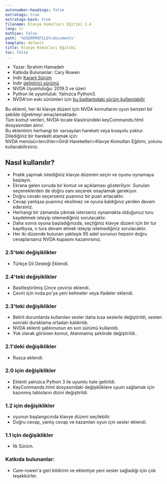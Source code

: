 ```yaml
---
autonumber-headings: false
extratags: true
extratags-back: true
filename: Klavye Komutları Eğitimi 2.4
lang: tr
mathjax: false
path: '%USERPROFILE%\documents'
template: default
title: Klavye Komutları Eğitimi
toc: false
...
```


*	Yazar: İbrahim Hamadeh  
*	Katkıda Bulunanlar: Cary Rowen  
*	İndir [Kararlı Sürüm][1]  
*	İndir [geliştirici sürümü][2]  
*	NVDA Uyumluluğu: 2019.3 ve üzeri  
*	Python ile uyumluluk: Yalnızca Python3.  
*	NVDA'nın eski sürümleri için [bu bağlantıdaki sürüm kullanılabilir ][3]  

Bu eklenti, her iki klavye düzeni  için NVDA komutlarını oyun benzeri bir şekilde öğretmeyi amaçlamaktadır.  
Tüm komut verileri, NVDA locale klasöründeki keyCommands.html dosyasından alınır.  
Bu eklentinin herhangi bir varsayılan hareketi veya kısayolu yoktur.  
Dilediğiniz bir hareketi atamak için:  
NVDA menüsü>tercihler>Girdi Hareketleri>Klavye Komutları Eğitimi, yolunu kullanabilirsiniz.

## Nasıl kullanılır? ##

*	Pratik yapmak istediğiniz klavye düzenini seçin ve oyunu oynamaya başlayın.  
*	Ekrana gelen soruda bir komut ve açıklaması gösteriliyor. Sunulan seçeneklerden de doğru oanı seçerek onaylamak gerekiyor.  
*	Doğru cevabı seçerseniz puanınız bir puan artacaktır.  
*	Cevap yanlışsa puanınız eksilmez ve oyuna kaldığınız yerden devam edersiniz.  
*	Herhangi bir zamanda çıkmak isterseniz oynamakta olduğunuz turu kaydetmek isteyip istemediğiniz sorulacaktır.  
*	Daha sonra oyuna başladığınızda, seçtiğiniz klavye düzeni için bir tur kayıtlıysa, o tura devam etmek isteyip istemediğiniz sorulacaktır.  
*	Her iki düzende bulunan yaklaşık 95 adet sorunun hepsini doğru   cevaplarsanız NVDA kupasını kazanırsınız.  

### 2.5'teki değişiklikler ###

*	Türkçe Dil Desteği Eklendi.

### 2.4'teki değişiklikler ###

*	Basitleştirilmiş Çince çevirisi eklendi..  
*	Çeviri için nvda.po'ya yeni kelimeler veya ifadeler eklendi.  

### 2.3'teki değişiklikler ###

*	Belirli durumlarda kullanılan sesler daha kısa seslerle değiştirildi, sesten sonraki duraklama ortadan kaldırıldı.  
*	NVDA eklenti şablonunun en son sürümü kullanıldı.  
*	Yok olarak görünen komut, Atanmamış şeklinde değiştirildi..  

### 2.1'deki değişiklikler ###

*	Rusça eklendi.  

### 2.0 için değişiklikler ###

*	Eklenti yalnızca Python 3 ile uyumlu hale getirildi.  
*	KeyCommands.html dosyasındaki değişikliklere uyum sağlamak için kazınmış tabloların dizini değiştirildi.  

### 1.2 için değişiklikler ###

*	oyunun başlangıcında klavye düzeni seçilebilir.  
*	Doğru cevap, yanlış cevap ve kazanılan oyun için sesler eklendi.  

### 1.1 için değişiklikler ###

*	İlk Sürüm.  

### Katkıda bulunanlar: ###

*	Care-rowen'a geri bildirimi ve eklentiye yeni sesler sağladığı için çok teşekkürler.  

[1]: https://github.com/ibrahim-s/trainingNvdaCommands/releases/download/2.5/trainingKeyboardCommands-2.5.nvda-addon

[2]: https://github.com/ibrahim-s/trainingNvdaCommands/releases/download/2.5-dev/trainingKeyboardCommands-2.5-dev.nvda-addon

[3]: https://github.com/ibrahim-s/trainingNvdaCommands/releases/download/v1.3dev/trainingKeyboardCommands-1.3-dev.nvda-addon